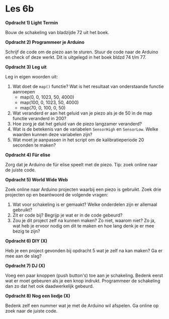 # Les 6b

**Opdracht 1) Light Termin**

Bouw de schakeling van bladzijde 72 uit het boek.

**Opdracht 2) Programmeer je Arduino**

Schrijf de code om de piezo aan te sturen. Stuur de code naar de Arduino en check of deze werkt. Dit is uitgelegd in het boek bldzd 74 t/m 77.

**Opdracht 3) Leg uit**

Leg in eigen woorden uit:
1. Wat doet de `map()` functie? Wat is het resultaat van onderstaande functie aanroepen
    - map(0, 0, 1023, 50, 4000)
	- map(100, 0, 1023, 50, 4000)
	- map(70, 0, 100, 0, 50)
2. Wat veranderd er aan het geluid van je piezo als je de 50 in de map functie veranderd in 200?
3. Hoe zorg je dat het geluid van de piezo langzamer veranderd?
4. Wat is de betekenis van de variabelen `SensorHigh` en `SensorLow`. Welke waarden kunnen deze variabelen zijn?
5. Wat moet je aanpassen in het script om de kalibratieperiode 20 seconden te maken?

**Opdracht 4) Für elise**

Zorg dat je Arduino de für elise speelt met de piezo. Tip: zoek online naar de juiste code.

**Opdracht 5) World Wide Web**

Zoek online naar Arduino projecten waarbij een piezo is gebruikt. Zoek drie projecten op en beantwoord de volgende vragen:
1. Wat voor schakeling is er gemaakt? Welke onderdelen zijn er allemaal gebruikt?
2. Zit er code bij? Begrijp je wat er in de code gebeurd?
3. Zou je dit project zelf na kunnen maken? Zo niet, waarom niet? Zo ja, wat heb je ervoor nodig om dit te maken en hoe lang denk je er mee bezig te zijn?

**Opdracht 6) DIY (X)**

Heb je een project gevonden bij opdracht 5 wat je zelf na kan maken? Ga er mee aan de slag?

**Opdracht 7) DJ (X)**

Voeg een paar knoppen (push button's) toe aan je schakeling. Bedenk eerst wat er moet gebeuren als je een knop indrukt. Programmeer de schakeling dan zo dat het ook daadwerkelijk gebeurd.

**Opdracht 8) Nog een liedje (X)**

Bedenk zelf een nummer wat je met de Arduino wil afspelen. Ga online op zoek naar de juiste code.


